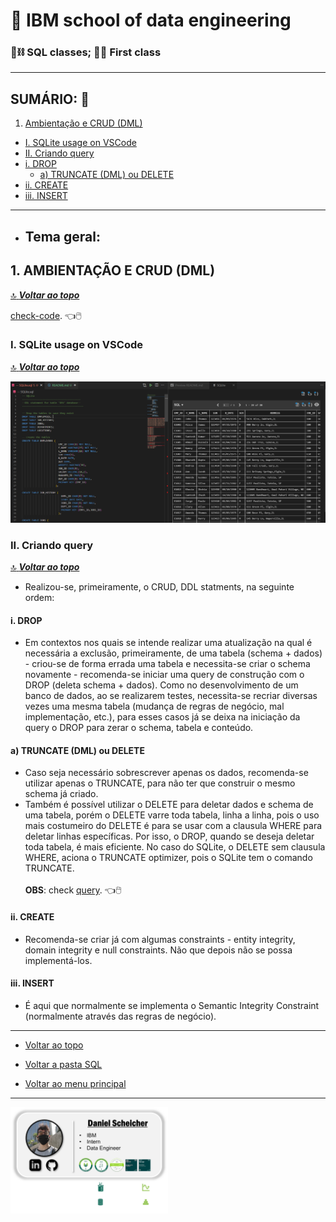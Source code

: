 # :robot: IBM school of data engineering 
### :game_die::chains: SQL classes; :man_technologist: First class

***

## SUMÁRIO: :round_pushpin:

1. [Ambientação e CRUD (DML)](#1-ambientação-e-crud-dml)
- [I. SQLite usage on VSCode](#i-sqlite-usage-on-vscode)
- [II. Criando query](#ii-criando-query)
- [i. DROP](#i-drop)
    * [a) TRUNCATE (DML) ou DELETE](#a-truncate-dml-ou-delete)
- [ii. CREATE](#ii-create)
- [iii. INSERT](#iii-insert)



***
* ## Tema geral: 
## 1. AMBIENTAÇÃO E CRUD (DML)
[:top: ***Voltar ao topo***](#robot-ibm-school-of-data-engineering)

[check-code](CRUD-inicial.sql). :point_left::computer_mouse:

### I. SQLite usage on VSCode
[:top: ***Voltar ao topo***](#robot-ibm-school-of-data-engineering)

![imagem-1](./images/1.png)

### II. Criando query
[:top: ***Voltar ao topo***](#robot-ibm-school-of-data-engineering)

- Realizou-se, primeiramente, o CRUD, DDL statments, na seguinte ordem:
#### i. DROP 
- Em contextos nos quais se intende realizar uma atualização na qual é necessária a exclusão, primeiramente, de uma tabela (schema + dados) - criou-se de forma errada uma tabela e necessita-se criar o schema novamente - recomenda-se iniciar uma query de construção com o DROP (deleta schema + dados). 
Como no desenvolvimento de um banco de dados, ao se realizarem testes, necessita-se recriar diversas vezes uma mesma tabela (mudança de regras de negócio, mal implementação, etc.), para esses casos já se deixa na iniciação da query o DROP para zerar o schema, tabela e conteúdo.

#### a) TRUNCATE (DML) ou DELETE
- Caso seja necessário sobrescrever apenas os dados, recomenda-se utilizar apenas o TRUNCATE, para não ter que construir o mesmo schema já criado.
- Também é possível utilizar o DELETE para deletar dados e schema de uma tabela, porém o DELETE varre toda tabela, linha a linha, pois o uso mais costumeiro do DELETE é para se usar com a clausula WHERE para deletar linhas específicas. Por isso, o DROP, quando se deseja deletar toda tabela, é mais eficiente.
No caso do SQLite, o DELETE sem clausula WHERE, aciona o TRUNCATE optimizer, pois o SQLite tem o comando TRUNCATE.
<br><br>
**OBS**: check [query](CRUD-sobrescreve-schema.sql). :point_left::computer_mouse:

#### ii. CREATE
- Recomenda-se criar já com algumas constraints - entity integrity, domain integrity e null constraints.
Não que depois não se possa implementá-los.
#### iii. INSERT
- É aqui que normalmente se implementa o Semantic Integrity Constraint (normalmente através das regras de negócio).


***

* [Voltar ao topo](#robot-ibm-school-of-data-engineering)

* [Voltar a pasta SQL](../../5-SQL/)

* [Voltar ao menu principal](https://github.com/DanScherr/ibm-school-of-data_engineering)

***

<a href="https://github.com/DanScherr">
    <img src='../../images/the-end-img.png' width=50%>
</a>
